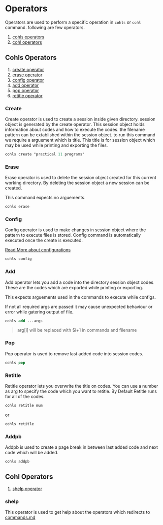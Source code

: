 # Operators

Operators are used to perform a specific operation in `cohls` or `cohl` command. following are few operators.

1. [cohls operators](#cohls-operators)
2. [cohl operators](#cohl-operators)

## Cohls Operators

1. [create operator](#create)
2. [erase operator](#erase)
3. [config operator](#config)
4. [add operator](#add)
5. [pop operator](#pop)
6. [retitle operator](#retitle)

### Create

Create operator is used to create a session inside given directory. session object is generated by the create operator.
This session object holds information about codes and how to execute the codes. the filename pattern can be extablished within the session object.
to run this command we require a arguement which is title. This title is for session object which may be used while printing and exporting the files.

```ps
cohls create "practical 11 programs"
```

### Erase

Erase operator is used to delete the session object created for this current working directory.
By deleting the session object a new session can be created.

This command expects no arguements.

```ps
cohls erase
```

### Config

Config operator is used to make changes in session object where the pattern to execute files is stored.
Config command is automatically executed once the create is executed.

[Read More about configurations](./config.md)

```ps
cohls config
```

### Add

Add operator lets you add a code into the directory session object codes.
These are the codes which are exported while printing or exporting.

This expects arguements used in the commands to execute while configs.

If not all required args are passed it may cause unexpected behaviour or error while gatering output of file.

```ps
cohls add ...args
```

> arg[i] will be replaced with $i+1 in commands and filename

### Pop

Pop operator is used to remove last added code into session codes.

```ps
cohls pop
```

### Retitle

Retitle operator lets you overwrite the title on codes.
You can use a number as arg to specify the code which you want to retitle.
By Default Retitle runs for all of the codes.

```ps
cohls retitle num
```

or

```ps
cohls retitle
```

### Addpb

Addpb is used to create a page break in between last added code and next code which will be added.

```ps
cohls addpb
```

## Cohl Operators

1. [shelp operator](./operators.md#shelp)

### shelp

This operator is used to get help about the operators which redirects to [commands.md](./commands.md)
